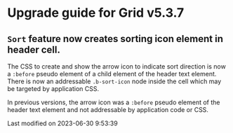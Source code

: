 # Upgrade guide for Grid v5.3.7

## `Sort` feature now creates sorting icon element in header cell.

The CSS to create and show the arrow icon to indicate sort direction is now a `:before` pseudo
element of a child element of the header text element. There is now an addressable `.b-sort-icon`
node inside the cell which may be targeted by application CSS.

In previous versions, the arrow icon was a `:before` pseudo element of the header text element and not
addressable by application code or CSS.

<p class="last-modified">Last modified on 2023-06-30 9:53:39</p>